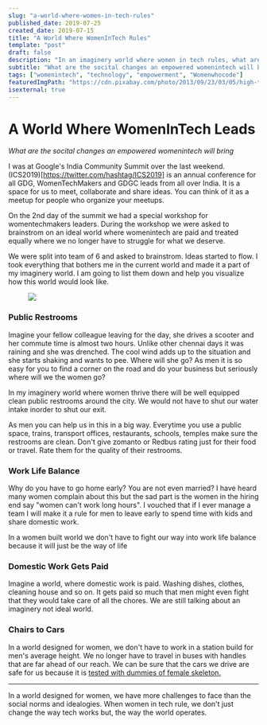 ```yaml
---
slug: "a-world-where-women-in-tech-rules"
published_date: 2019-07-25
created_date: 2019-07-15
title: "A World Where WomenInTech Rules"
template: "post"
draft: false
description: "In an imaginery world where women in tech rules, what are the societal changes we will see."
subtitle: "What are the socital changes an empowered womenintech will bring"
tags: ["womenintech", "technology", "empowerment", "Womenwhocode"]
featuredImgPath: "https://cdn.pixabay.com/photo/2013/09/23/03/05/high-tech-185146_960_720.jpg"
isexternal: true
---
```


# A World Where WomenInTech Leads
_What are the socital changes an empowered womenintech will bring_

I was at Google's India Community Summit over the last weekend. (ICS2019)[https://twitter.com/hashtag/ICS2019] is an annual conference for all GDG, WomenTechMakers and GDGC leads from all over India. It is a space for us to meet, collaborate and share ideas. You can think of it as a meetup for people who organize your meetups. 

On the 2nd day of the summit we had a special workshop for womentechmakers leaders. During the workshop we were asked to brainstrom on an ideal world where womenintech are paid and treated equally where we no longer have to struggle for what we deserve. 

We were split into team of 6 and asked to brainstrom. Ideas started to flow. I took everything that bothers me in the current world and made it a part of my imaginery world. I am going to list them down and help you visualize how this world would look like.

<figure>

![](https://cdn.pixabay.com/photo/2013/09/23/03/05/high-tech-185146_960_720.jpg)

</figure>

### Public Restrooms

Imagine your fellow colleague leaving for the day, she drives a scooter and her commute time is almost two hours. Unlike other chennai days it was raining and she was drenched. The cool wind adds up to the situation and she starts shaking and wants to pee. Where will she go? As men it is so easy for you to find a corner on the road and do your business but seriously where will we the women go? 

In my imaginery world where women thrive there will be well equipped clean public restrooms around the city. We would not have to shut our water intake inorder to shut our exit.

As men you can help us in this in a big way. Everytime you use a public space, trains, transport offices, restaurants, schools, temples make sure the restrooms are clean. Don't give zomanto or Redbus rating just for their food or travel. Rate them for the quality of their restrooms.

### Work Life Balance

Why do you have to go home early? You are not even married? I have heard many women complain about this but the sad part is the women in the hiring end say "women can't work long hours". I vouched that if I ever manage a team I will make it a rule for men to leave early to spend time with kids and share domestic work. 

In a women built world we don't have to fight our way into work life balance because it will just be the way of life

### Domestic Work Gets Paid

Imagine a world, where domestic work is paid. Washing dishes, clothes, cleaning house and so on. It gets paid so much that men might even fight that they would take care of all the chores. We are still talking about an imaginery not ideal world.

### Chairs to Cars

In a world designed for women, we don't have to work in a station build for men's average height. We no longer have to travel in buses with handles that are far ahead of our reach. We can be sure that the cars we drive are safe for us because it is [tested with dummies of female skeleton.](https://www.theguardian.com/lifeandstyle/2019/feb/23/truth-world-built-for-men-car-crashes)

---

In a world designed for women, we have more challenges to face than the social norms and idealogies. When women in tech rule, we don't just change the way tech works but, the way  the world operates.


